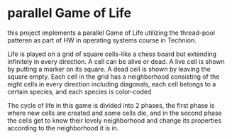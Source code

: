 # parallel Game of Life
this project implements a parallel Game of Life utilizing the thread-pool patteren as part of HW in operating systems course in Technion.

Life is played on a grid of square cells-like a chess board but extending infinitely in every direction. A cell
can be alive or dead. A live cell is shown by putting a marker on its square. A dead cell is shown by
leaving the square empty. Each cell in the grid has a neighborhood consisting of the eight cells in every
direction including diagonals, each cell belongs to a certain species, and each species is color-coded

The cycle of life in this game is divided into 2 phases, the first phase is where new cells are created and
some cells die, and in the second phase the cells get to know their lovely neighborhood and change its
properties according to the neighborhood it is in.
